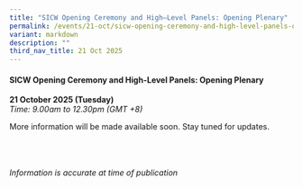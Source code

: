 ```yaml
---
title: "SICW Opening Ceremony and High–Level Panels: Opening Plenary"
permalink: /events/21-oct/sicw-opening-ceremony-and-high-level-panels-opening-plenary/
variant: markdown
description: ""
third_nav_title: 21 Oct 2025
---
```

#### **SICW Opening Ceremony and High-Level Panels: Opening Plenary**

**21 October 2025 (Tuesday)**  
*Time: 9.00am to 12.30pm (GMT +8)*

More information will be  made available soon. Stay tuned for updates.

<br><br><br>
*Information is accurate at time of publication*
